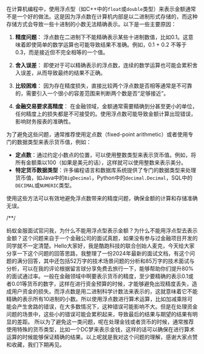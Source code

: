 在计算机编程中，使用浮点型（如C++中的`float`或`double`类型）来表示金额通常不是一个好的做法。这是因为浮点数在计算机内部是以二进制形式存储的，而这种存储方式会导致一些十进制的小数无法精确表示。以下是一些主要原因：

1. **精度问题**：
   浮点数在二进制下不能精确表示某些十进制数值，比如0.1。这意味着即使简单的数学运算也可能导致结果不准确。例如，0.1 + 0.2 不等于 0.3，而是接近但不完全相等的一个值。

2. **舍入误差**：
   即使对于可以精确表示的浮点数，连续的数学运算也可能会累积舍入误差，从而导致最终的结果不正确。

3. **比较困难**：
   因为存在精度损失，直接比较两个浮点数是否相等通常是不可靠的，需要引入一个很小的容差范围来判断两个数是否“足够接近”。

4. **金融交易要求高精度**：
   在金融领域，金额通常需要精确到分甚至更小的单位，任何精度上的损失都是不可接受的。使用浮点数可能导致金额计算出现错误，影响财务报表的准确性。

为了避免这些问题，通常推荐使用定点数（fixed-point arithmetic）或者使用专门的数据类型来表示货币值，例如：

- **定点数**：通过约定小数点的位置，可以使用整数类型来表示货币值。例如，将所有金额乘以100（如果是美元的话），这样就可以使用整数来表示美分。
- **特定货币数据类型**：许多编程语言和数据库系统提供了专门的数据类型来处理货币值，如Java中的`BigDecimal`，Python中的`decimal.Decimal`，SQL中的`DECIMAL`或`NUMERIC`类型。

使用这些方法可以有效地避免浮点数带来的精度问题，确保金额的计算和存储准确无误。

/**/

蚂蚁金服面试官问我，为什么不能用浮点型表示金额？为什么不能用浮点型去表示金额？这个问题来自于一个金融公司的面试真题，如果没有参与过金融项目开发的同学就不一定清楚。Hello大家好，我是酷跑科技的联合创始人麦克，今天给大家分享一下这个问题的回答思路，我整理了一份2024年最新的面试文档，有这个问题的满分回答，其中还包括52万字的技术场景问题的分析和85万字的技术面试与分析，可以在我的评论根据留言球分享免费去旅行一下，能够帮助你们提升80%的面试通过率。一般在金融领域中啊要表示货币的精度，至少要精确的表示0.1或者0.01等货币的数字，这样在进行资金预算的时候，才能够避免出现精度丢失，造成用户资金的损失。而浮点数是用二进制科学计数法来表示的，这就意味着它不能精确的表示所有10进制的小数。所以使用浮点数进行算术运算，比如加减乘除可能会产生舍路的错误，在大多数情况下，这种错误可能影响不大。但是在处理资金问题的场景中，这些小的错误可能会累积起来，导致最后的结果与期望的结果有明显的差距。
所以为了避免这一类问题，呢在处理金钱或者货币的时候，通常推荐使用特殊的货币类型，比如一个DC梦来表示金钱，这样的话可以确保在进行算术运算的时候能够保证精确的结果。以上呢就是我对这个问题的理解，感谢大家点赞和收藏，我们下期再见。